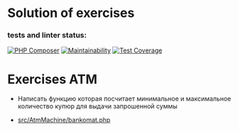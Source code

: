 # Solution of exercises
### tests and linter status:
[![PHP Composer](https://github.com/AslanAV/php-project-lvl2/actions/workflows/php.yml/badge.svg)](https://github.com/AslanAV/php-project-lvl2/actions/workflows/php.yml)
[![Maintainability](https://api.codeclimate.com/v1/badges/dd2d343814360801a8f6/maintainability)](https://codeclimate.com/github/AslanAV/php-project-lvl2/maintainability)
[![Test Coverage](https://api.codeclimate.com/v1/badges/dd2d343814360801a8f6/test_coverage)](https://codeclimate.com/github/AslanAV/php-project-lvl2/test_coverage)


# Exercises ATM

- Написать функцию которая посчитает минимальное и максимальное количество купюр для выдачи запрошенной суммы

- [src/AtmMachine/bankomat.php](https://github.com/AslanAV/solution-of-exercises/blob/2904c98274e7fa6f7b960265ad2bfd5ce52336e1/src/AtmMachine/bankomat.php#L1)


